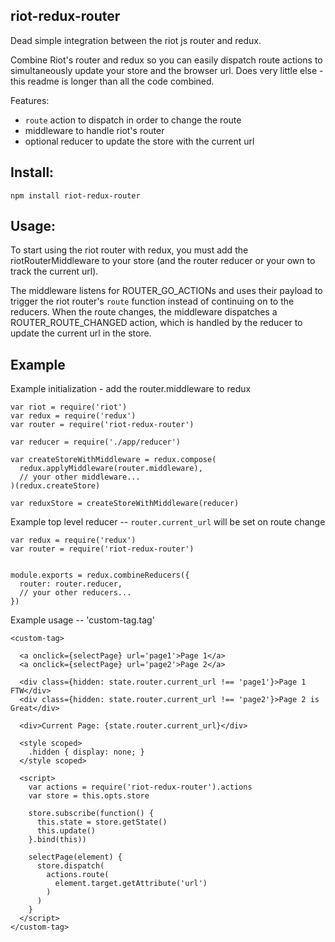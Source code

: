 riot-redux-router
-----------------

Dead simple integration between the riot js router and redux.

Combine Riot's router and redux so you can easily dispatch route actions to
simultaneously update your store and the browser url. Does very little else -
this readme is longer than all the code combined.

Features:
- `route` action to dispatch in order to change the route
- middleware to handle riot's router
- optional reducer to update the store with the current url


## Install:

`npm install riot-redux-router`


## Usage:

To start using the riot router with redux, you must add the riotRouterMiddleware
to your store (and the router reducer or your own to track the current url).

The middleware listens for ROUTER_GO_ACTIONs and uses their payload to
trigger the riot router's `route` function instead of continuing on to the
reducers. When the route changes, the middleware dispatches a
ROUTER_ROUTE_CHANGED action, which is handled by the reducer to update the
current url in the store.


## Example

Example initialization - add the router.middleware to redux
```
var riot = require('riot')
var redux = require('redux')
var router = require('riot-redux-router')

var reducer = require('./app/reducer')

var createStoreWithMiddleware = redux.compose(
  redux.applyMiddleware(router.middleware),
  // your other middleware...
)(redux.createStore)

var reduxStore = createStoreWithMiddleware(reducer)
```


Example top level reducer -- `router.current_url` will be set on route change
```
var redux = require('redux')
var router = require('riot-redux-router')


module.exports = redux.combineReducers({
  router: router.reducer,
  // your other reducers...
})
```


Example usage -- 'custom-tag.tag'
```
<custom-tag>

  <a onclick={selectPage} url='page1'>Page 1</a>
  <a onclick={selectPage} url='page2'>Page 2</a>

  <div class={hidden: state.router.current_url !== 'page1'}>Page 1 FTW</div>
  <div class={hidden: state.router.current_url !== 'page2'}>Page 2 is Great</div>

  <div>Current Page: {state.router.current_url}</div>

  <style scoped>
    .hidden { display: none; }
  </style scoped>

  <script>
    var actions = require('riot-redux-router').actions
    var store = this.opts.store

    store.subscribe(function() {
      this.state = store.getState()
      this.update()
    }.bind(this))

    selectPage(element) {
      store.dispatch(
        actions.route(
          element.target.getAttribute('url')
        )
      )
    }
  </script>
</custom-tag>
```
